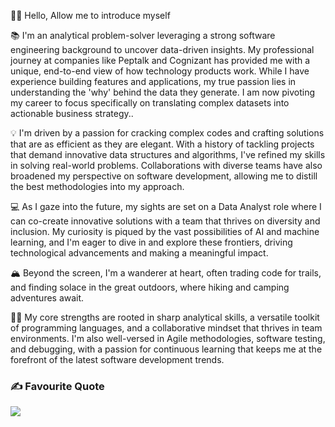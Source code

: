 👋🏽 Hello, Allow me to introduce myself

📚 I'm an analytical problem-solver leveraging a strong software engineering background to uncover data-driven insights. My professional journey at companies like Peptalk and Cognizant has provided me with a unique, end-to-end view of how technology products work. While I have experience building features and applications, my true passion lies in understanding the 'why' behind the data they generate. I am now pivoting my career to focus specifically on translating complex datasets into actionable business strategy..

💡 I'm driven by a passion for cracking complex codes and crafting solutions that are as efficient as they are elegant. With a history of tackling projects that demand innovative data structures and algorithms, I've refined my skills in solving real-world problems. Collaborations with diverse teams have also broadened my perspective on software development, allowing me to distill the best methodologies into my approach.

💻 As I gaze into the future, my sights are set on a Data Analyst role where I can co-create innovative solutions with a team that thrives on diversity and inclusion. My curiosity is piqued by the vast possibilities of AI and machine learning, and I'm eager to dive in and explore these frontiers, driving technological advancements and making a meaningful impact.

🏔 Beyond the screen, I'm a wanderer at heart, often trading code for trails, and finding solace in the great outdoors, where hiking and camping adventures await.

💪🏽 My core strengths are rooted in sharp analytical skills, a versatile toolkit of programming languages, and a collaborative mindset that thrives in team environments. I'm also well-versed in Agile methodologies, software testing, and debugging, with a passion for continuous learning that keeps me at the forefront of the latest software development trends.

### ✍️ Favourite Quote
![](https://quotes-github-readme.vercel.app/api?type=horizontal&theme=dark)

<!---
piersdeshmukh/piersdeshmukh is a ✨ special ✨ repository because its `README.md` (this file) appears on your GitHub profile.
You can click the Preview link to take a look at your changes.
--->
